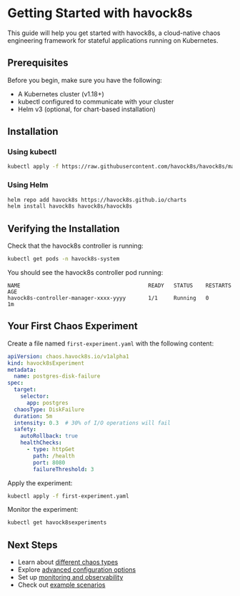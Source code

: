 # Getting Started with havock8s

This guide will help you get started with havock8s, a cloud-native chaos engineering framework for stateful applications running on Kubernetes.

## Prerequisites

Before you begin, make sure you have the following:

- A Kubernetes cluster (v1.18+)
- kubectl configured to communicate with your cluster
- Helm v3 (optional, for chart-based installation)

## Installation

### Using kubectl

```bash
kubectl apply -f https://raw.githubusercontent.com/havock8s/havock8s/main/config/install.yaml
```

### Using Helm

```bash
helm repo add havock8s https://havock8s.github.io/charts
helm install havock8s havock8s/havock8s
```

## Verifying the Installation

Check that the havock8s controller is running:

```bash
kubectl get pods -n havock8s-system
```

You should see the havock8s controller pod running:

```
NAME                                        READY   STATUS    RESTARTS   AGE
havock8s-controller-manager-xxxx-yyyy       1/1     Running   0          1m
```

## Your First Chaos Experiment

Create a file named `first-experiment.yaml` with the following content:

```yaml
apiVersion: chaos.havock8s.io/v1alpha1
kind: havock8sExperiment
metadata:
  name: postgres-disk-failure
spec:
  target:
    selector:
      app: postgres
  chaosType: DiskFailure
  duration: 5m
  intensity: 0.3  # 30% of I/O operations will fail
  safety:
    autoRollback: true
    healthChecks:
      - type: httpGet
        path: /health
        port: 8080
        failureThreshold: 3
```

Apply the experiment:

```bash
kubectl apply -f first-experiment.yaml
```

Monitor the experiment:

```bash
kubectl get havock8sexperiments
```

## Next Steps

- Learn about [different chaos types](chaos-types.md)
- Explore [advanced configuration options](advanced-configuration.md)
- Set up [monitoring and observability](monitoring.md)
- Check out [example scenarios](../examples/README.md) 
